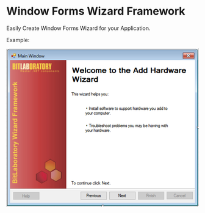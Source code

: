 # Window Forms Wizard Framework

Easily Create Window Forms Wizard for your Application. 

Example:

![example](Images/Wizard.png)

